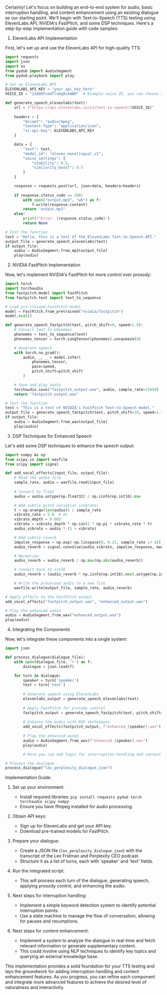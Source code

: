 Certainly! Let's focus on building an end-to-end system for audio, basic interruption handling, and content enhancement using an existing dialogue as our starting point. We'll begin with Text-to-Speech (TTS) testing using ElevenLabs API, NVIDIA's FastPitch, and some DSP techniques. Here's a step-by-step implementation guide with code samples:

1. ElevenLabs API Implementation

First, let's set up and use the ElevenLabs API for high-quality TTS:

```python
import requests
import json
import os
from pydub import AudioSegment
from pydub.playback import play

# Set up ElevenLabs API
ELEVENLABS_API_KEY = "your_api_key_here"
VOICE_ID = "21m00Tcm4TlvDq8ikWAM"  # Example voice ID, you can choose a different one

def generate_speech_elevenlabs(text):
    url = f"https://api.elevenlabs.io/v1/text-to-speech/{VOICE_ID}"
    
    headers = {
        "Accept": "audio/mpeg",
        "Content-Type": "application/json",
        "xi-api-key": ELEVENLABS_API_KEY
    }

    data = {
        "text": text,
        "model_id": "eleven_monolingual_v1",
        "voice_settings": {
            "stability": 0.5,
            "similarity_boost": 0.5
        }
    }

    response = requests.post(url, json=data, headers=headers)
    
    if response.status_code == 200:
        with open("output.mp3", "wb") as f:
            f.write(response.content)
        return "output.mp3"
    else:
        print(f"Error: {response.status_code}")
        return None

# Test the function
text = "Hello, this is a test of the ElevenLabs Text-to-Speech API."
output_file = generate_speech_elevenlabs(text)
if output_file:
    audio = AudioSegment.from_mp3(output_file)
    play(audio)
```

2. NVIDIA FastPitch Implementation

Now, let's implement NVIDIA's FastPitch for more control over prosody:

```python
import torch
import torchaudio
from fastpitch.model import FastPitch
from fastpitch.text import text_to_sequence

# Load pre-trained FastPitch model
model = FastPitch.from_pretrained("nvidia/fastpitch")
model.eval()

def generate_speech_fastpitch(text, pitch_shift=0, speed=1.0):
    # Convert text to phonemes
    phonemes = text_to_sequence(text)
    phonemes_tensor = torch.LongTensor(phonemes).unsqueeze(0)

    # Generate speech
    with torch.no_grad():
        audio, _, _ = model.infer(
            phonemes_tensor,
            pace=speed,
            pitch_shift=pitch_shift
        )

    # Save and play audio
    torchaudio.save("fastpitch_output.wav", audio, sample_rate=22050)
    return "fastpitch_output.wav"

# Test the function
text = "This is a test of NVIDIA's FastPitch Text-to-Speech model."
output_file = generate_speech_fastpitch(text, pitch_shift=10, speed=1.2)
if output_file:
    audio = AudioSegment.from_wav(output_file)
    play(audio)
```

3. DSP Techniques for Enhanced Speech

Let's add some DSP techniques to enhance the speech output:

```python
import numpy as np
from scipy.io import wavfile
from scipy import signal

def add_vocal_effects(input_file, output_file):
    # Read the audio file
    sample_rate, audio = wavfile.read(input_file)
    
    # Convert to float
    audio = audio.astype(np.float32) / np.iinfo(np.int16).max

    # Add subtle pitch variation (vibrato)
    t = np.arange(len(audio)) / sample_rate
    vibrato_rate = 5.0  # Hz
    vibrato_depth = 0.003
    vibrato = vibrato_depth * np.sin(2 * np.pi * vibrato_rate * t)
    audio_vibrato = audio * (1 + vibrato)

    # Add subtle reverb
    impulse_response = np.exp(-np.linspace(0, 0.25, sample_rate // 4))
    audio_reverb = signal.convolve(audio_vibrato, impulse_response, mode='same')

    # Normalize
    audio_reverb = audio_reverb / np.max(np.abs(audio_reverb))

    # Convert back to int16
    audio_reverb = (audio_reverb * np.iinfo(np.int16).max).astype(np.int16)

    # Write the processed audio to a new file
    wavfile.write(output_file, sample_rate, audio_reverb)

# Apply effects to the FastPitch output
add_vocal_effects("fastpitch_output.wav", "enhanced_output.wav")

# Play the enhanced audio
audio = AudioSegment.from_wav("enhanced_output.wav")
play(audio)
```

4. Integrating the Components

Now, let's integrate these components into a single system:

```python
import json

def process_dialogue(dialogue_file):
    with open(dialogue_file, 'r') as f:
        dialogue = json.load(f)

    for turn in dialogue:
        speaker = turn['speaker']
        text = turn['text']
        
        # Generate speech using ElevenLabs
        elevenlabs_output = generate_speech_elevenlabs(text)
        
        # Apply FastPitch for prosody control
        fastpitch_output = generate_speech_fastpitch(text, pitch_shift=5 if speaker == "Lex" else -5, speed=1.1)
        
        # Enhance the audio with DSP techniques
        add_vocal_effects(fastpitch_output, f"enhanced_{speaker}.wav")
        
        # Play the enhanced audio
        audio = AudioSegment.from_wav(f"enhanced_{speaker}.wav")
        play(audio)

        # Here you can add logic for interruption handling and content enhancement

# Process the dialogue
process_dialogue("lex_perplexity_dialogue.json")
```

Implementation Guide:

1. Set up your environment:
   - Install required libraries: `pip install requests pydub torch torchaudio scipy numpy`
   - Ensure you have ffmpeg installed for audio processing.

2. Obtain API keys:
   - Sign up for ElevenLabs and get your API key.
   - Download pre-trained models for FastPitch.

3. Prepare your dialogue:
   - Create a JSON file (`lex_perplexity_dialogue.json`) with the transcript of the Lex Fridman and Perplexity CEO podcast.
   - Structure it as a list of turns, each with 'speaker' and 'text' fields.

4. Run the integrated script:
   - This will process each turn of the dialogue, generating speech, applying prosody control, and enhancing the audio.

5. Next steps for interruption handling:
   - Implement a simple keyword detection system to identify potential interruption points.
   - Use a state machine to manage the flow of conversation, allowing for pauses and resumptions.

6. Next steps for content enhancement:
   - Implement a system to analyze the dialogue in real-time and fetch relevant information or generate supplementary content.
   - This could involve using NLP techniques to identify key topics and querying an external knowledge base.

This implementation provides a solid foundation for your TTS testing and lays the groundwork for adding interruption handling and content enhancement features. As you progress, you can refine each component and integrate more advanced features to achieve the desired level of naturalness and interactivity.